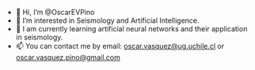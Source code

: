 - 👋 Hi, I’m @OscarEVPino
- 👀 I’m interested in Seismology and Artificial Intelligence.
- 🌱 I am currently learning artificial neural networks and their application in seismology.
- 📫 You can contact me by email: oscar.vasquez@ug.uchile.cl or oscar.vasquez.pino@gmail.com



<!--- 💞️ I’m looking to collaborate on ...--->
<!---
OscarEVPino/OscarEVPino is a ✨ special ✨ repository because its `README.md` (this file) appears on your GitHub profile.
You can click the Preview link to take a look at your changes.
--->

